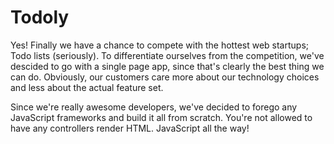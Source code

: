 # Todoly

Yes! Finally we have a chance to compete with the hottest web startups; Todo
lists (seriously). To differentiate ourselves from the competition, we've
descided to go with a single page app, since that's clearly the best thing we
can do. Obviously, our customers care more about our technology choices and less
about the actual feature set.

Since we're really awesome developers, we've decided to forego any JavaScript
frameworks and build it all from scratch. You're not allowed to have any
controllers render HTML. JavaScript all the way!
